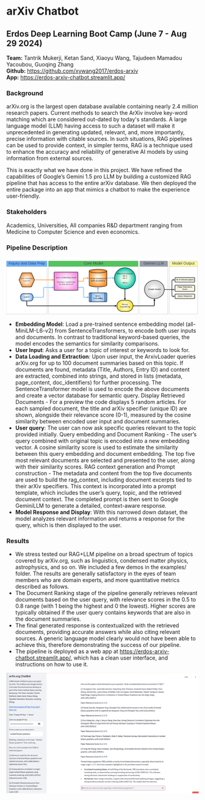 # arXiv Chatbot

## Erdos Deep Learning Boot Camp (June 7 - Aug 29 2024)

**Team:** Tantrik Mukerji, Ketan Sand, Xiaoyu Wang, Tajudeen Mamadou Yacoubou, Guoqing Zhang\
**Github:** https://github.com/xywang2017/erdos-arxiv \
**App:** https://erdos-arxiv-chatbot.streamlit.app/ 

### Background

arXiv.org is the largest open database available containing nearly 2.4 million research papers. Current methods to search the ArXiv involve key-word matching which are considered out-dated by today's standards. A large language model (LLM) having access to such a dataset will make it unprecedented in generating updated, relevant, and, more importantly, precise information with citable sources. In such situations, RAG pipelines can be used to provide context, in simpler terms, RAG is a technique used to enhance the accuracy and reliability of generative AI models by using information from external sources. 

This is exactly what we have done in this project. We have refined the capabilities of Google’s Gemini 1.5 pro LLM by building a customized RAG pipeline that has access to the entire arXiv database. We then deployed the entire package into an app that mimics a chatbot to make the experience user-friendly.

### Stakeholders
Academics, Universities, All companies R&D department ranging from Medicine to Computer Science and even economics.

### Pipeline Description

![alt text](Presentation/Images/rag_llm_flowchart.png "Logo Title Text 1")

- **Embedding Model**: Load a pre-trained sentence embedding model (all-MiniLM-L6-v2) from SentenceTransformers, to encode both user inputs and documents. In contrast to traditional keyword-based queries, the model encodes the semantics for similarity comparisons.
- **User Input**: Asks a user for a topic of interest  or keywords to look for.
- **Data Loading and Extraction**: Upon user input, the ArxivLoader queries arXiv.org for up to 100 document summaries based on this topic. If documents are found, metadata (Title, Authors, Entry ID) and content are extracted, combined into strings, and stored in lists (metadata, page_content, doc_identifiers) for further processing. The SentenceTransformer model is used to encode the above documents and create a vector database for semantic query. 
Display Retrieved Documents - For a preview the code displays 5 random articles. For each sampled document, the title and arXiv specifier (unique ID) are shown, alongside their relevance score (0-1), measured by the cosine similarity between encoded user input and document summaries.
- **User query**: The user can now ask specific queries relevant to the topic provided initially.
Query embedding and Document Ranking - The user’s query combined with original topic is encoded into a new embedding vector. A cosine similarity score is used to estimate the similarity between this query embedding and document embedding. The top five most relevant documents are selected and presented to the user, along with their similarity scores.
RAG context generation and Prompt construction - The metadata and content from the top five documents are used to build the rag_context, including document excerpts tied to their arXiv specifiers. This context is incorporated into a prompt template, which includes the user’s query, topic, and the retrieved document context. The completed prompt is then sent to Google GeminiLLM to generate a detailed, context-aware response.
- **Model Response and Display**: With this narrowed down dataset, the model analyzes relevant information and returns a response for the query, which is then displayed to the user.

### Results

- We stress tested our RAG+LLM pipeline on a broad spectrum of topics covered by arXiv.org, such as linguistics, condensed matter physics, astrophysics, and so on. We included a few demos in the examples/ folder. The results are generally satisfactory in the eyes of team members who are domain experts, and more quantitative metrics described as follows.
- The Document Ranking stage of the pipeline generally retrieves relevant documents based on the user query, with relevance scores in the 0.5 to 0.8 range (with 1 being the highest and 0 the lowest). Higher scores are typically obtained if the user query contains keywords that are also in the document summaries.
- The final generated response is contextualized with the retrieved documents, providing accurate answers while also citing relevant sources. A generic language model clearly would not have been able to achieve this, therefore demonstrating the success of our pipeline.
- The pipeline is deployed as a web app at https://erdos-arxiv-chatbot.streamlit.app/, which has a clean user interface, and instructions on how to use it.

![alt text 2](Presentation/Images/demo.png "Logo Title Text 2")





